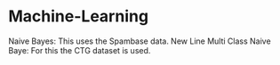 # Machine-Learning
Naive Bayes: This uses the Spambase data.
New Line
Multi Class Naive Baye: For this the CTG dataset is used.
